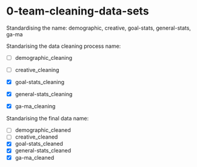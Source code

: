 # 0-team-cleaning-data-sets

Standardising the name:
  demographic,
  creative,
  goal-stats,
  general-stats,
  ga-ma

Standarising the data cleaning process name:
- [ ] demographic_cleaning
- [ ] creative_cleaning
- [x] goal-stats_cleaning
- [x] general-stats_cleaning
- [x] ga-ma_cleaning


Standarising the final data name:
- [ ] demographic_cleaned
- [ ] creative_cleaned
- [x] goal-stats_cleaned
- [x] general-stats_cleaned
- [x] ga-ma_cleaned
